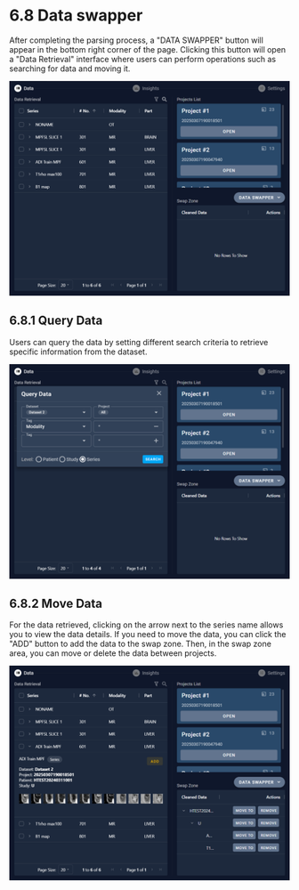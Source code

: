# 6.8 Data swapper

After completing the parsing process, a "DATA SWAPPER" button will appear in the bottom right corner of the page. Clicking this button will open a "Data Retrieval" interface where users can perform operations such as searching for data and moving it.



![Image_30](../../images/image_30.png)

## 6.8.1 Query Data

Users can query the data by setting different search criteria to retrieve specific information from the dataset.

![Image_62](../../images/image_62.png)

## 6.8.2 Move Data 

For the data retrieved, clicking on the arrow next to the series name allows you to view the data details. If you need to move the data, you can click the "ADD" button to add the data to the swap zone. Then, in the swap zone area, you can move or delete the data between projects.



![Image_72](../../images/image_72.png)

